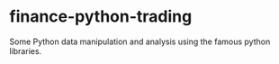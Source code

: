 # finance-python-trading

Some Python data manipulation and analysis using the famous python libraries.
